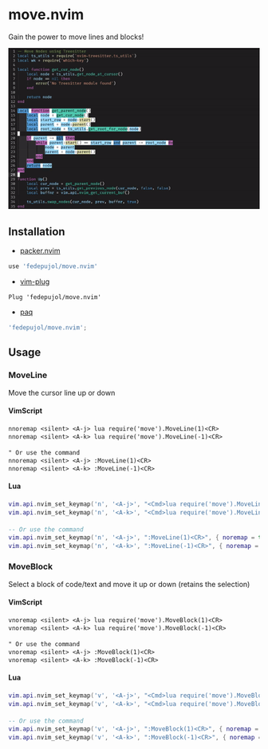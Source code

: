 # move.nvim

Gain the power to move lines and blocks!

![it-moves](media/move_01.gif)

## Installation

-   [packer.nvim](https://github.com/wbthoason/packer.nvim)

``` lua
use 'fedepujol/move.nvim'
```

-   [vim-plug](https://github.com/junegunn/vim-plug)

``` vim
Plug 'fedepujol/move.nvim'
```

-   [paq](https://github.com/savq/paq-nvim)

``` lua
'fedepujol/move.nvim';
```

## Usage

### MoveLine

Move the cursor line up or down

#### VimScript

``` vim-script
nnoremap <silent> <A-j> lua require('move').MoveLine(1)<CR>
nnoremap <silent> <A-k> lua require('move').MoveLine(-1)<CR>

" Or use the command
nnoremap <silent> <A-j> :MoveLine(1)<CR>
nnoremap <silent> <A-k> :MoveLine(-1)<CR>
```

#### Lua

``` lua
vim.api.nvim_set_keymap('n', '<A-j>', "<Cmd>lua require('move').MoveLine(1)<CR>", { noremap = true, silent = true })
vim.api.nvim_set_keymap('n', '<A-k>', "<Cmd>lua require('move').MoveLine(-1)<CR>", { noremap = true, silent = true })

-- Or use the command
vim.api.nvim_set_keymap('n', '<A-j>', ":MoveLine(1)<CR>", { noremap = true, silent = true })
vim.api.nvim_set_keymap('n', '<A-k>', ":MoveLine(-1)<CR>", { noremap = true, silent = true })
```

### MoveBlock

Select a block of code/text and move it up or down (retains the
selection)

#### VimScript

``` vim-script
vnoremap <silent> <A-j> lua require('move').MoveBlock(1)<CR>
vnoremap <silent> <A-k> lua require('move').MoveBlock(-1)<CR>

" Or use the command
vnoremap <silent> <A-j> :MoveBlock(1)<CR>
vnoremap <silent> <A-k> :MoveBlock(-1)<CR>
```

#### Lua

``` lua
vim.api.nvim_set_keymap('v', '<A-j>', "<Cmd>lua require('move').MoveBlock(1)<CR>", { noremap = true, silent = true })
vim.api.nvim_set_keymap('v', '<A-k>', "<Cmd>lua require('move').MoveBlock(-1)<CR>", { noremap = true, silent = true })

-- Or use the command
vim.api.nvim_set_keymap('v', '<A-j>', ":MoveBlock(1)<CR>", { noremap = true, silent = true })
vim.api.nvim_set_keymap('v', '<A-k>', ":MoveBlock(-1)<CR>", { noremap = true, silent = true })
```
